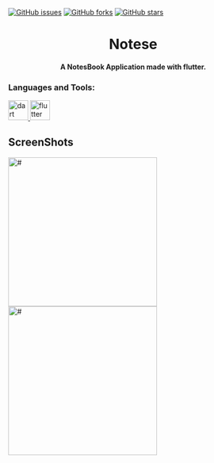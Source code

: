 [![GitHub issues](https://img.shields.io/github/issues/sumitvarun/notese)](https://github.com/sumitvarun/notese/issues)
[![GitHub forks](https://img.shields.io/github/forks/sumitvarun/notese)](https://github.com/sumitvarun/notese/network)
[![GitHub stars](https://img.shields.io/github/stars/sumitvarun/notese)](https://github.com/sumitvarun/notese/stargazers)
<h1 align="center" >Notese</h1>


<h4 align= "center">A NotesBook Application made with flutter.</h4>

<h3 align="left">Languages and Tools:</h3>
<p align="left"> <a href="https://dart.dev" target="_blank"> <img src="https://www.vectorlogo.zone/logos/dartlang/dartlang-icon.svg" alt="dart" width="40" height="40"/> </a> <a href="https://flutter.dev" target="_blank"> <img src="https://www.vectorlogo.zone/logos/flutterio/flutterio-icon.svg" alt="flutter" width="40" height="40"/> </a> </p>
<h2> ScreenShots</h2>
<div><img src="https://user-images.githubusercontent.com/52107131/109158915-ffc90d80-7799-11eb-807b-400bd36ffcac.png" alt="#" height="300">
<img src="https://user-images.githubusercontent.com/52107131/109158925-02c3fe00-779a-11eb-8cb6-ca721aff768b.png" alt="#" height="300"></div>
